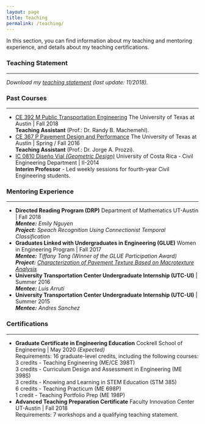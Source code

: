 ```yaml
---
layout: page
title: Teaching
permalink: /teaching/
---
```


In this section, you can find information about my teaching and mentoring experience, and details about my teaching certifications.

### Teaching Statement
___
<i>Download my [teaching statement](/downloads/teaching_statement.pdf) (last update: 11/2018).</i>

### Past Courses
___
- [CE 392 M Public Transportation Engineering](/downloads/2018_syllabus.pdf) The University of Texas at Austin | Fall 2018 <br>
<b>Teaching Assistant</b> (Prof.: Dr. Randy B. Machemehl). <br>
- [CE 367 P Pavement Design and Performance](/downloads/2016_syllabus.pdf) The University of Texas at Austin | Spring / Fall 2016 <br>
<b>Teaching Assistant</b> (Prof.: Dr. Jorge A. Prozzi). <br>
- [IC 0810 Diseño Vial <i>(Geometric Design)</i>](/downloads/2014_programa.pdf) University of Costa Rica - Civil Engineering Department  | II-2014 <br>
<b>Interim Professor</b> - Led weekly sessions for fourth-year Civil Engineering students.

### Mentoring Experience
___
- <b>Directed Reading Program (DRP)</b> Department of Mathematics UT-Austin  | Fall 2018 <br>
<i><b>Mentee:</b> Emily Nguyen <br>
<b>Project:</b> Speach Recognition Using Connectionist Temporal Classification</i><br>
- <b>Graduates Linked with Undergraduates in Engineering (GLUE)</b> Women in Engineering Program | Fall 2017 <br>
<i><b>Mentee:</b> Tiffany Tang <i>(Winner of the GLUE Participation Award)</i> <br>
<b>Project:</b> [Characterization of Pavement Texture Based on Macrotexture Analysis](/downloads/2017_GLUE.pdf)</i><br>
- <b>University Transportation Center Undergraduate Internship (UTC-UI)</b> | Summer 2016 <br>
<i><b>Mentee:</b> Luis Arruti <br></i>
- <b>University Transportation Center Undergraduate Internship (UTC-UI)</b> | Summer 2015 <br>
<i><b>Mentee:</b> Andres Sanchez</i>

### Certifications
___
- <b>Graduate Certificate in Engineering Education</b> Cockrell School of Engineering | May 2020 <i>(Expected)</i> <br>
Requirements: 16 graduate-level credits, including the following courses: <br>
3 credits - Teaching Engineering (ME/CE 398T) <br>
3 credits - Curriculum Design and Assessment in Engineering (ME 398S)<br>
3 credits - Knowing and Learning in STEM Education (STM 385)<br>
6 credits - Teaching Practicum (ME 698P)<br>
1 credit - Teaching Portfolio Prep (ME 198P)<br>
- <b>Advanced Teaching Preparation Certificate</b> Faculty Innovation Center UT-Austin | Fall 2018<br>
Requirements: 7 workshops and a qualifying teaching statement.
